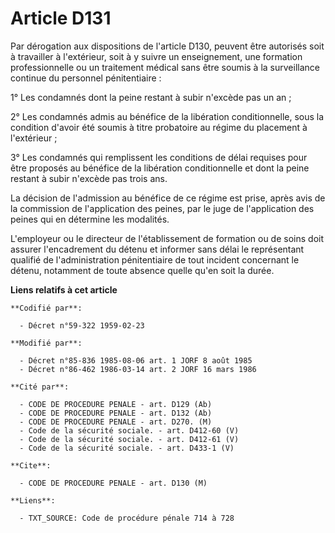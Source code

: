 # Article D131

Par dérogation aux dispositions de l'article D130, peuvent être autorisés soit à travailler à l'extérieur, soit à y suivre un
enseignement, une formation professionnelle ou un traitement médical sans être soumis à la surveillance continue du personnel
pénitentiaire :

1° Les condamnés dont la peine restant à subir n'excède pas un an ;

2° Les condamnés admis au bénéfice de la libération conditionnelle, sous la condition d'avoir été soumis à titre probatoire
au régime du placement à l'extérieur ;

3° Les condamnés qui remplissent les conditions de délai requises pour être proposés au bénéfice de la libération
conditionnelle et dont la peine restant à subir n'excède pas trois ans.

La décision de l'admission au bénéfice de ce régime est prise, après avis de la commission de l'application des peines, par
le juge de l'application des peines qui en détermine les modalités.

L'employeur ou le directeur de l'établissement de formation ou de soins doit assurer l'encadrement du détenu et informer sans
délai le représentant qualifié de l'administration pénitentiaire de tout incident concernant le détenu, notamment de toute
absence quelle qu'en soit la durée.

**Liens relatifs à cet article**

	**Codifié par**:

	  - Décret n°59-322 1959-02-23

	**Modifié par**:

	  - Décret n°85-836 1985-08-06 art. 1 JORF 8 août 1985
	  - Décret n°86-462 1986-03-14 art. 2 JORF 16 mars 1986

	**Cité par**:

	  - CODE DE PROCEDURE PENALE - art. D129 (Ab)
	  - CODE DE PROCEDURE PENALE - art. D132 (Ab)
	  - CODE DE PROCEDURE PENALE - art. D270. (M)
	  - Code de la sécurité sociale. - art. D412-60 (V)
	  - Code de la sécurité sociale. - art. D412-61 (V)
	  - Code de la sécurité sociale. - art. D433-1 (V)

	**Cite**:

	  - CODE DE PROCEDURE PENALE - art. D130 (M)

	**Liens**:

	  - TXT_SOURCE: Code de procédure pénale 714 à 728
